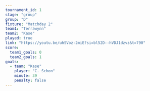 ```yaml
---
tournament_id: 1
stage: "group"
group: "D"
fixture: "Matchday 2"
team1: "Terrawynn"
team2: "Kase"
played: true
link: "https://youtu.be/uhSVoz-2miE?si=bl52D--hVDJ1dzvz&t=790"
score:
  team1_goals: 0
  team2_goals: 1
goals:
  - team: "Kase"
    player: "C. Schon"
    minute: 39
    penalty: false
---
```

